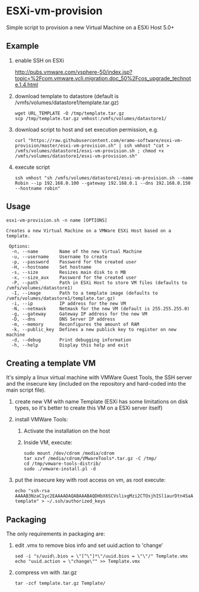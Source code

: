 ESXi-vm-provision
=================

Simple script to provision a new Virtual Machine on a ESXi Host 5.0+

Example
-------

1. enable SSH on ESXi

	http://pubs.vmware.com/vsphere-50/index.jsp?topic=%2Fcom.vmware.vcli.migration.doc_50%2Fcos_upgrade_technote.1.4.html

2. download template to datastore (default is /vmfs/volumes/datastore1/template.tar.gz)

	```
	wget URL_TEMPLATE -O /tmp/template.tar.gz
	scp /tmp/template.tar.gz vmhost:/vmfs/volumes/datastore1/
	```

3. download script to host and set execution permission, e.g.

	```
	curl "https://raw.githubusercontent.com/eramo-software/esxi-vm-provision/master/esxi-vm-provision.sh" | ssh vmhost "cat > /vmfs/volumes/datastore1/esxi-vm-provision.sh ; chmod +x /vmfs/volumes/datastore1/esxi-vm-provision.sh"
	```

4. execute script

	```
	ssh vmhost "sh /vmfs/volumes/datastore1/esxi-vm-provision.sh --name Robin --ip 192.168.0.100 --gateway 192.168.0.1 --dns 192.168.0.150 --hostname robin"
	```

Usage
-----

```
esxi-vm-provision.sh -n name [OPTIONS]

Creates a new Virtual Machine on a VMWare ESXi Host based on a template.

 Options:
  -n, --name        Name of the new Virtual Machine
  -u, --username    Username to create
  -p, --password    Password for the created user
  -H, --hostname    Set hostname
  -s, --size        Resizes main disk to n MB
  -x, --size_aux    Password for the created user
  -P, --path        Path in ESXi Host to store VM files (defaults to /vmfs/volumes/datastore1)
  -I, --image       Path to a template image (defaults to /vmfs/volumes/datastore1/template.tar.gz)
  -i, --ip          IP address for the new VM
  -N, --netmask     Netmask for the new VM (default is 255.255.255.0)
  -g, --gateway     Gateway IP address for the new VM
  -D, --dns         DNS Server IP address
  -m, --memory      Reconfigures the amount of RAM 
  -k, --public_key  Defines a new publick key to register on new machine
  -d, --debug       Print debugging information
  -h, --help        Display this help and exit
```

Creating a template VM
----------------------

It's simply a linux virtual machine with VMWare Guest Tools, the SSH server and the insecure key (included on the repository and hard-coded into the main script file).

1. create new VM with name Template (ESXi has some limitations on disk types, so it's better to create this VM on a ESXi server itself)

2. install VMWare Tools:

    1. Activate the installation on the host 
    2. Inside VM, execute:

		```
	    sudo mount /dev/cdrom /media/cdrom
	    tar xzvf /media/cdrom/VMwareTools*.tar.gz -C /tmp/
	    cd /tmp/vmware-tools-distrib/
	    sudo ./vmware-install.pl -d
	    ```

3. put the insecure key with root access on vm, as root execute:

	```
    echo "ssh-rsa AAAAB3NzaC1yc2EAAAADAQABAAABAQDHbX6SCVslixgMzi2CTOsjhISl1aurDtn4SaAF4AGNUKd5xgwp/0RuSUCe2mTTAHdeqNl+C5IXzPPR+zxrWEGkFw9C17wHALswpmUJ9ibEfITvRXUvPJ9xAPy5ARBjfhlkZav7239/hLCo1MnzMHu+KilufL50e5e6JKSFi/SjkDw2110NgCnj86gTBP783/X9sZIdHH0opHC3z0CpxdOl2FBzTJ6Y9uNISgdmgHbAjPvsWwHlxcxhV1fbUHmJ0J/hIrVw6kmSHhxEUBxIA6Ok+Qpaq2kWOc0Kdw5En1HF99BnACQRkgLXLhRDM54LCSVs7Zj+WKasDG3gRePAQVKh template" > ~/.ssh/authorized_keys
    ```

Packaging
---------

The only requirements in packaging are:

1. edit .vmx to remove bios info and set uuid.action to 'change'

	```
    sed -i "s/uuid\.bios = \"[^\"]*\"/uuid.bios = \"\"/" Template.vmx
    echo "uuid.action = \"change\"" >> Template.vmx
    ```

2. compress vm with .tar.gz

	```
    tar -zcf template.tar.gz Template/
    ```
	


